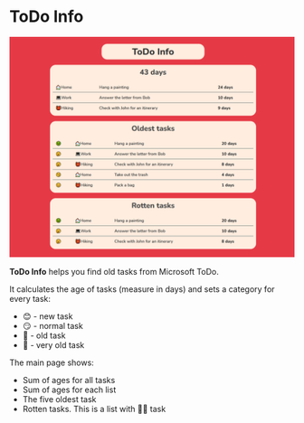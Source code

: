 # ToDo Info

![](assets/example.png)

**ToDo Info** helps you find old tasks from Microsoft ToDo.

It calculates the age of tasks (measure in days) and sets a category for every task:
* 😊 - new task
* 😏 - normal task
* 🥱 - old task
* 🤢 - very old task

The main page shows:
* Sum of ages for all tasks
* Sum of ages for each list
* The five oldest task
* Rotten tasks. This is a list with 🥱🤢 task

